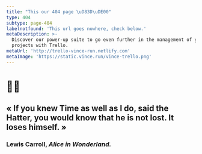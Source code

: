 ```yaml
---
title: "This our 404 page \uD83D\uDE00"
type: 404
subtype: page-404
labelnotfound: 'This url goes nowhere, check below.'
metaDescription: >-
  Discover our power-up suite to go even further in the management of your
  projects with Trello.
metaUrl: 'http://trello-vince-run.netlify.com'
metaImage: 'https://static.vince.run/vince-trello.png'
---
```

# 🐰⏰

## «  If you knew Time as well as I do, said the Hatter, you would know that he is not lost. It loses himself. »

### Lewis Carroll, *Alice in Wonderland.*

